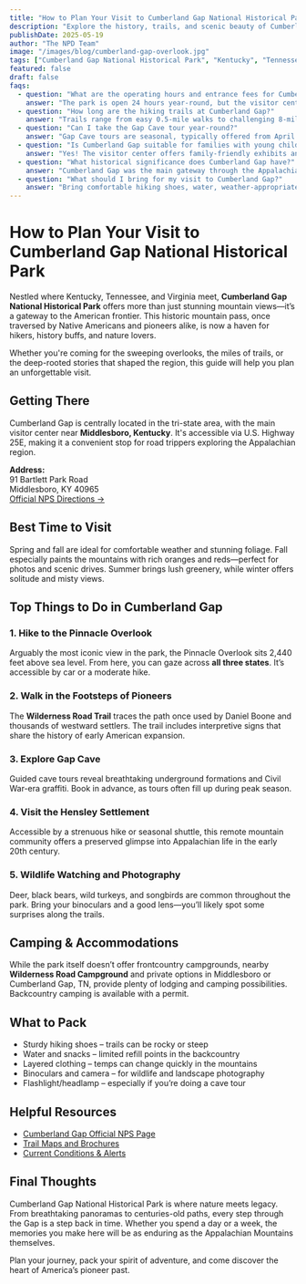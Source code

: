 ```yaml
---
title: "How to Plan Your Visit to Cumberland Gap National Historical Park"
description: "Explore the history, trails, and scenic beauty of Cumberland Gap National Historical Park across Kentucky, Tennessee, and Virginia."
publishDate: 2025-05-19
author: "The NPD Team"
image: "/images/blog/cumberland-gap-overlook.jpg"
tags: ["Cumberland Gap National Historical Park", "Kentucky", "Tennessee", "Virginia", "Hiking", "History", "Mountains"]
featured: false
draft: false
faqs:
  - question: "What are the operating hours and entrance fees for Cumberland Gap National Historical Park?"
    answer: "The park is open 24 hours year-round, but the visitor center operates from 9:00 AM to 5:00 PM daily. Entrance to the park is free. The visitor center is closed on Thanksgiving Day, Christmas Day, and New Year's Day."
  - question: "How long are the hiking trails at Cumberland Gap?"
    answer: "Trails range from easy 0.5-mile walks to challenging 8-mile hikes. Popular options include the Gap Cave Tour (guided, 1 hour), Tri-State Peak Trail (2.4 miles), and the Daniel Boone Trail (4.5 miles). Choose based on your fitness level and time available."
  - question: "Can I take the Gap Cave tour year-round?"
    answer: "Gap Cave tours are seasonal, typically offered from April through October, weather permitting. Tours require advance reservations and have limited capacity. The cave maintains a constant 58°F temperature, so bring a light jacket even in summer."
  - question: "Is Cumberland Gap suitable for families with young children?"
    answer: "Yes! The visitor center offers family-friendly exhibits and short, easy trails like the Wilderness Road Trail. The Gap Cave tour is suitable for children 6 and older. Picnic areas and restrooms are available throughout the park."
  - question: "What historical significance does Cumberland Gap have?"
    answer: "Cumberland Gap was the main gateway through the Appalachian Mountains for westward expansion. Daniel Boone blazed the Wilderness Road through the gap in 1775, and over 300,000 pioneers passed through between 1775-1810. It's often called 'The Doorway to the West.'"
  - question: "What should I bring for my visit to Cumberland Gap?"
    answer: "Bring comfortable hiking shoes, water, weather-appropriate clothing, and a camera. For cave tours, bring a light jacket. Insect repellent is recommended during warmer months. The visitor center has restrooms and a gift shop."
---
```


# How to Plan Your Visit to Cumberland Gap National Historical Park

Nestled where Kentucky, Tennessee, and Virginia meet, **Cumberland Gap National Historical Park** offers more than just stunning mountain views—it’s a gateway to the American frontier. This historic mountain pass, once traversed by Native Americans and pioneers alike, is now a haven for hikers, history buffs, and nature lovers.

Whether you're coming for the sweeping overlooks, the miles of trails, or the deep-rooted stories that shaped the region, this guide will help you plan an unforgettable visit.

## Getting There

Cumberland Gap is centrally located in the tri-state area, with the main visitor center near **Middlesboro, Kentucky**. It's accessible via U.S. Highway 25E, making it a convenient stop for road trippers exploring the Appalachian region.

**Address:**  
91 Bartlett Park Road  
Middlesboro, KY 40965  
[Official NPS Directions →](https://www.nps.gov/cuga/planyourvisit/directions.htm)

## Best Time to Visit

Spring and fall are ideal for comfortable weather and stunning foliage. Fall especially paints the mountains with rich oranges and reds—perfect for photos and scenic drives. Summer brings lush greenery, while winter offers solitude and misty views.

## Top Things to Do in Cumberland Gap

### 1. Hike to the Pinnacle Overlook
Arguably the most iconic view in the park, the Pinnacle Overlook sits 2,440 feet above sea level. From here, you can gaze across **all three states**. It’s accessible by car or a moderate hike.

### 2. Walk in the Footsteps of Pioneers
The **Wilderness Road Trail** traces the path once used by Daniel Boone and thousands of westward settlers. The trail includes interpretive signs that share the history of early American expansion.

### 3. Explore Gap Cave
Guided cave tours reveal breathtaking underground formations and Civil War-era graffiti. Book in advance, as tours often fill up during peak season.

### 4. Visit the Hensley Settlement
Accessible by a strenuous hike or seasonal shuttle, this remote mountain community offers a preserved glimpse into Appalachian life in the early 20th century.

### 5. Wildlife Watching and Photography
Deer, black bears, wild turkeys, and songbirds are common throughout the park. Bring your binoculars and a good lens—you’ll likely spot some surprises along the trails.

## Camping & Accommodations

While the park itself doesn’t offer frontcountry campgrounds, nearby **Wilderness Road Campground** and private options in Middlesboro or Cumberland Gap, TN, provide plenty of lodging and camping possibilities. Backcountry camping is available with a permit.

## What to Pack

- Sturdy hiking shoes – trails can be rocky or steep  
- Water and snacks – limited refill points in the backcountry  
- Layered clothing – temps can change quickly in the mountains  
- Binoculars and camera – for wildlife and landscape photography  
- Flashlight/headlamp – especially if you’re doing a cave tour

## Helpful Resources

- [Cumberland Gap Official NPS Page](https://www.nps.gov/cuga/index.htm)  
- [Trail Maps and Brochures](https://www.nps.gov/cuga/planyourvisit/maps.htm)  
- [Current Conditions & Alerts](https://www.nps.gov/cuga/planyourvisit/conditions.htm)

## Final Thoughts

Cumberland Gap National Historical Park is where nature meets legacy. From breathtaking panoramas to centuries-old paths, every step through the Gap is a step back in time. Whether you spend a day or a week, the memories you make here will be as enduring as the Appalachian Mountains themselves.

Plan your journey, pack your spirit of adventure, and come discover the heart of America’s pioneer past.
